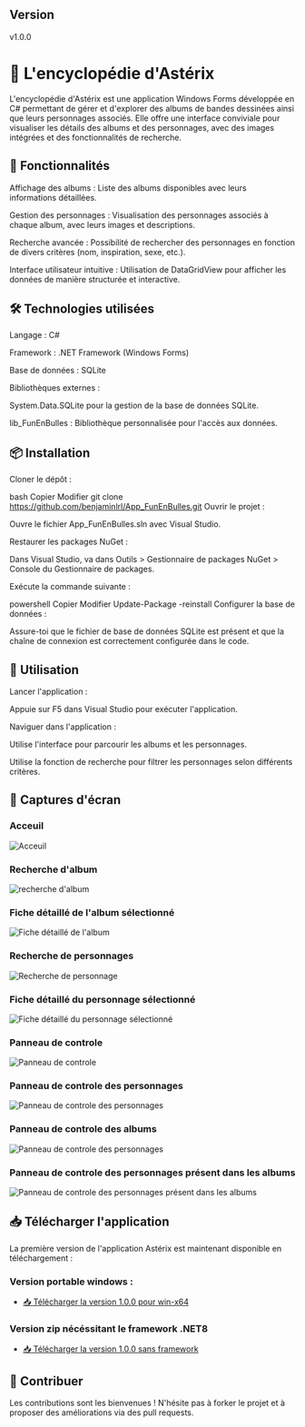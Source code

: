 ## Version
v1.0.0

# 🎨 L'encyclopédie d'Astérix
L'encyclopédie d'Astérix est une application Windows Forms développée en C# permettant de gérer et d'explorer des albums de bandes dessinées ainsi que leurs personnages associés. Elle offre une interface conviviale pour visualiser les détails des albums et des personnages, avec des images intégrées et des fonctionnalités de recherche.

## 🧰 Fonctionnalités
Affichage des albums : Liste des albums disponibles avec leurs informations détaillées.

Gestion des personnages : Visualisation des personnages associés à chaque album, avec leurs images et descriptions.

Recherche avancée : Possibilité de rechercher des personnages en fonction de divers critères (nom, inspiration, sexe, etc.).

Interface utilisateur intuitive : Utilisation de DataGridView pour afficher les données de manière structurée et interactive.

## 🛠️ Technologies utilisées
Langage : C#

Framework : .NET Framework (Windows Forms)

Base de données : SQLite

Bibliothèques externes :

System.Data.SQLite pour la gestion de la base de données SQLite.

lib_FunEnBulles : Bibliothèque personnalisée pour l'accès aux données.

## 📦 Installation
Cloner le dépôt :

bash
Copier
Modifier
git clone https://github.com/benjaminlrl/App_FunEnBulles.git
Ouvrir le projet :

Ouvre le fichier App_FunEnBulles.sln avec Visual Studio.

Restaurer les packages NuGet :

Dans Visual Studio, va dans Outils > Gestionnaire de packages NuGet > Console du Gestionnaire de packages.

Exécute la commande suivante :

powershell
Copier
Modifier
Update-Package -reinstall
Configurer la base de données :

Assure-toi que le fichier de base de données SQLite est présent et que la chaîne de connexion est correctement configurée dans le code.

## 🚀 Utilisation
Lancer l'application :

Appuie sur F5 dans Visual Studio pour exécuter l'application.

Naviguer dans l'application :

Utilise l'interface pour parcourir les albums et les personnages.

Utilise la fonction de recherche pour filtrer les personnages selon différents critères.

## 📸 Captures d'écran
### Acceuil
![Acceuil](image/acceuil.png)

### Recherche d'album
![recherche d'album](image/rechercheAlbum.png)

### Fiche détaillé de l'album sélectionné
![Fiche détaillé de l'album](image/detailficheAlbum.png)

### Recherche de personnages
![Recherche de personnage](image/recherchePersonnage.png)

###  Fiche détaillé du personnage sélectionné
![Fiche détaillé du personnage sélectionné](image/detailfichePersonnage.png)

### Panneau de controle
![Panneau de controle](image/panneaudecontrole.png)

### Panneau de controle des personnages
![Panneau de controle des personnages](image/personnageCRUD.png)

### Panneau de controle des albums
![Panneau de controle des personnages](image/AlbumCRUD.png)

### Panneau de controle des personnages présent dans les albums
![Panneau de controle des personnages présent dans les albums](image/perosnnageAlbumCRUD.png)

## 📥 Télécharger l'application
La première version de l'application Astérix est maintenant disponible en téléchargement :
### Version portable windows :
- [📥 Télécharger la version 1.0.0 pour win-x64](https://github.com/benjaminlrl/App_FunEnBulles/releases/download/v1.0.0/FunEnBulles_1.0.0_win-x64.zip)
### Version zip nécéssitant le framework .NET8
- [📥 Télécharger la version 1.0.0 sans framework](https://github.com/benjaminlrl/App_FunEnBulles/releases/download/v1.0.0/FunEnBulles_1.0.0.zip)

## 🤝 Contribuer
Les contributions sont les bienvenues ! N'hésite pas à forker le projet et à proposer des améliorations via des pull requests.
